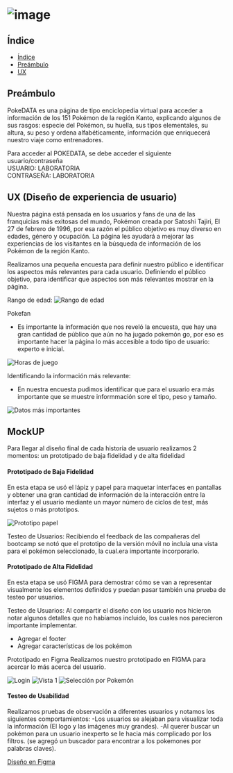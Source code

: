 
# ![image](https://user-images.githubusercontent.com/51204770/61410964-f469ec80-a8aa-11e9-98c4-8313bb89e7e2.png)


## Índice

- [Índice](#índice)
- [Preámbulo](#preámbulo)
- [UX](#ux)



## Preámbulo

PokeDATA es una página de tipo enciclopedia virtual  para acceder a información  de los 151 Pokémon de la región Kanto,  explicando algunos de sus rasgos: especie del Pokémon, su huella, sus tipos elementales, su altura, su peso y ordena alfabéticamente, información que enriquecerá nuestro viaje como  entrenadores.

Para acceder al POKEDATA, se debe acceder el siguiente usuario/contraseña
<br>USUARIO: LABORATORIA
<br>CONTRASEÑA: LABORATORIA

 

## UX (Diseño de experiencia de usuario)

Nuestra página está pensada en los usuarios y fans de una de las franquicias más exitosas del mundo, Pokémon creada por Satoshi Tajiri, El 27 de febrero de 1996, por esa razón el público objetivo es muy diverso en edades, género y ocupación.
La página les ayudará a mejorar las experiencias de los visitantes en la búsqueda de   información de los Pokémon de la región Kanto.

Realizamos una pequeña encuesta para definir  nuestro público e identificar los aspectos más relevantes para cada usuario.
Definiendo el público objetivo, para identificar que aspectos son más relevantes mostrar en la página.

Rango de edad:
![Rango de edad](https://user-images.githubusercontent.com/51204770/61409500-fbdbc680-a8a7-11e9-9d2d-29afefe50b58.png)

Pokefan
- Es importante la información que nos reveló la encuesta, que hay una gran cantidad de público que aún no ha jugado pokemón go, por eso es importante hacer la página lo más accesible a todo tipo de usuario: experto e inicial.

![Horas de juego](https://user-images.githubusercontent.com/51204770/61409731-77d60e80-a8a8-11e9-9d47-7af0082f8dae.png)

Identificando la información más relevante:
- En nuestra encuesta pudimos identificar que para el usuario era más importante que se muestre informmación sore el tipo, peso y tamaño.

![Datos más importantes](https://user-images.githubusercontent.com/51204770/61409958-f0d56600-a8a8-11e9-9b22-60edfed4a921.png)

## MockUP
Para llegar al diseño final de cada historia de usuario realizamos 2 momentos: un prototipado de baja  fidelidad y de alta fidelidad

#### Prototipado de Baja Fidelidad
En esta etapa se usó el  lápiz y papel para maquetar interfaces en pantallas y obtener  una  gran cantidad de información de la interacción entre la interfaz y el usuario mediante un mayor número de ciclos de test, más sujetos o más prototipos.

![Prototipo papel](https://user-images.githubusercontent.com/51204770/60288419-bf84fe00-98d9-11e9-8bfe-4a058d43bd07.png)

 Testeo de Usuarios:
 Recibiendo el feedback de las compañeras del bootcamp se notó que el prototipo de la versión móvil no incluía  una vista para el pokémon seleccionado, la cual.era importante incorporarlo.

#### Prototipado de Alta Fidelidad
En esta etapa se usó FIGMA para demostrar cómo se van a representar visualmente los elementos definidos y puedan pasar también una prueba de testeo por usuarios.

Testeo de Usuarios:
Al compartir el diseño con los usuario nos hicieron notar algunos detalles que no habíamos incluido, los cuales nos parecieron importante implementar.
- Agregar el footer
- Agregar características de los pokémon

Prototipado en Figma
Realizamos nuestro prototipado en FIGMA para acercar lo más acerca del usuario.

![Login](https://user-images.githubusercontent.com/51204770/61462391-2f663180-a938-11e9-8a04-035bf0943919.png)
![Vista 1](https://user-images.githubusercontent.com/51204770/61462511-5ae91c00-a938-11e9-8629-704a44e3d07e.png)
![Selección por Pokemón](https://user-images.githubusercontent.com/51204770/61462584-76ecbd80-a938-11e9-8127-4cd3f0b839ee.png)

#### Testeo de Usabilidad
Realizamos pruebas de observación  a diferentes usuarios y notamos los siguientes comportamientos:
-Los usuarios se alejaban para visualizar toda la información (El logo y las imágenes muy grandes).
-Al querer buscar un pokémon para un usuario inexperto se le hacia más complicado por los filtros. (se agregó un buscador para encontrar a los pokemones por palabras claves).

[Diseño en Figma](https://www.figma.com/proto/tWHRnVLtIrQlkZjAaisF91/Adriana?node-id=3%3A1&scaling=min-zoom)





